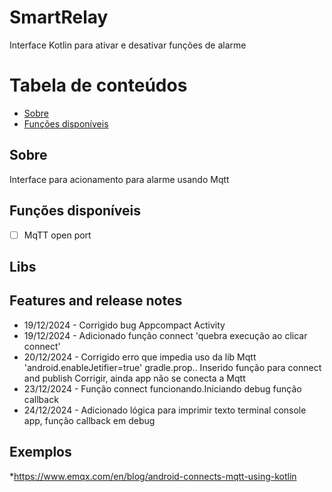 # SmartRelay
Interface Kotlin para ativar e desativar funções de alarme

Tabela de conteúdos
=================
<!--ts-->
* [Sobre](#Sobre)
* [Funções disponíveis](#Features)

<!--te-->

## Sobre
Interface para acionamento para alarme usando Mqtt

## Funções disponíveis
- [ ] MqTT open port

## Libs

## Features and release notes

- 19/12/2024 - Corrigido bug Appcompact Activity
- 19/12/2024 - Adicionado função connect 'quebra execução ao clicar connect'
- 20/12/2024 - Corrigido erro que impedia uso da lib Mqtt 'android.enableJetifier=true' gradle.prop..
               Inserido função para connect and publish
               Corrigir, ainda app não se conecta a Mqtt
- 23/12/2024 - Função connect funcionando.Iniciando debug função callback
- 24/12/2024 - Adicionado lógica para imprimir texto terminal console app, função callback em debug

## Exemplos

*https://www.emqx.com/en/blog/android-connects-mqtt-using-kotlin